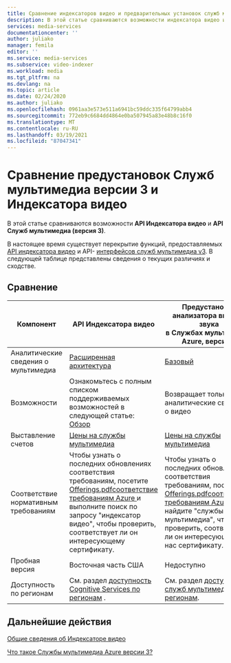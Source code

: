 ```yaml
---
title: Сравнение индексаторов видео и предварительных установок служб мультимедиа Azure v3
description: В этой статье сравниваются возможности индексатора видео и предустановки служб мультимедиа Azure версии 3.
services: media-services
documentationcenter: ''
author: juliako
manager: femila
editor: ''
ms.service: media-services
ms.subservice: video-indexer
ms.workload: media
ms.tgt_pltfrm: na
ms.devlang: na
ms.topic: article
ms.date: 02/24/2020
ms.author: juliako
ms.openlocfilehash: 0961aa3e573e511a6941bc59ddc335f64799abb4
ms.sourcegitcommit: 772eb9c6684dd4864e0ba507945a83e48b8c16f0
ms.translationtype: MT
ms.contentlocale: ru-RU
ms.lasthandoff: 03/19/2021
ms.locfileid: "87047341"
---
```

# <a name="compare-azure-media-services-v3-presets-and-video-indexer"></a>Сравнение предустановок Служб мультимедиа версии 3 и Индексатора видео 

В этой статье сравниваются возможности **API Индексатора видео** и **API Служб мультимедиа (версия 3)**. 

В настоящее время существует перекрытие функций, предоставляемых [API индексатора видео](https://api-portal.videoindexer.ai/) и API- [интерфейсов служб мультимедиа v3](https://github.com/Azure/azure-rest-api-specs/blob/master/specification/mediaservices/resource-manager/Microsoft.Media/stable/2018-07-01/Encoding.json). В следующей таблице представлены сведения о текущих различиях и сходстве. 

## <a name="compare"></a>Сравнение

|Компонент|API Индексатора видео |Предустановки анализатора видео и звука<br/>в Службах мультимедиа Azure, версия 3|
|---|---|---|
|Аналитические сведения о мультимедиа|[Расширенная архитектура](video-indexer-output-json-v2.md) |[Базовый](../latest/analyzing-video-audio-files-concept.md)|
|Возможности|Ознакомьтесь с полным списком поддерживаемых возможностей в следующей статье: <br/> [Обзор](video-indexer-overview.md)|Возвращает только аналитические сведения о видео|
|Выставление счетов|[Цены на службы мультимедиа](https://azure.microsoft.com/pricing/details/media-services/#analytics)|[Цены на службы мультимедиа](https://azure.microsoft.com/pricing/details/media-services/#analytics)|
|Соответствие нормативным требованиям|Чтобы узнать о последних обновлениях соответствия требованиям, посетите [Offerings.pdfсоответствие требованиям Azure ](https://gallery.technet.microsoft.com/Overview-of-Azure-c1be3942/file/178110/23/Microsoft%20Azure%20Compliance%20Offerings.pdf) и выполните поиск по запросу "индексатор видео", чтобы проверить, соответствует ли он интересующему сертификату.|Чтобы узнать о последних обновлениях соответствия требованиям, посетите [Offerings.pdfсоответствие требованиям Azure ](https://gallery.technet.microsoft.com/Overview-of-Azure-c1be3942/file/178110/23/Microsoft%20Azure%20Compliance%20Offerings.pdf) и найдите "службы мультимедиа", чтобы проверить, соответствует ли он интересующему нас сертификату.|
|Пробная версия|Восточная часть США|Недоступно|
|Доступность по регионам|См. раздел [доступность Cognitive Services по регионам](https://azure.microsoft.com/global-infrastructure/services/?products=cognitive-services) .|См. раздел [доступность служб мультимедиа по регионам](https://azure.microsoft.com/global-infrastructure/services/?products=media-services).|

## <a name="next-steps"></a>Дальнейшие действия

[Общие сведения об Индексаторе видео](video-indexer-overview.md)

[Что такое Службы мультимедиа Azure версии 3?](../latest/media-services-overview.md)
